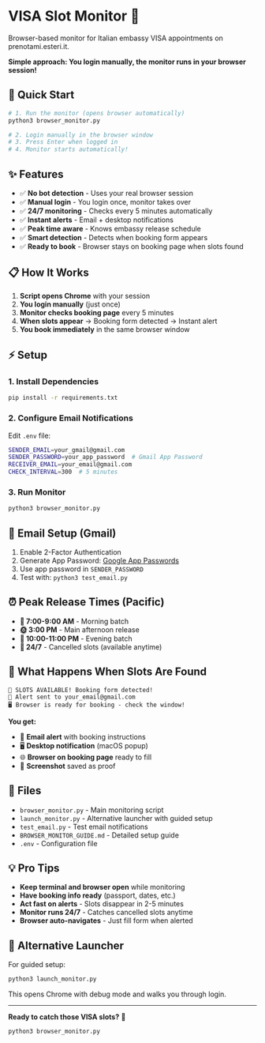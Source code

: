 # VISA Slot Monitor 🎯

Browser-based monitor for Italian embassy VISA appointments on prenotami.esteri.it.

**Simple approach: You login manually, the monitor runs in your browser session!**

## 🚀 Quick Start

```bash
# 1. Run the monitor (opens browser automatically)
python3 browser_monitor.py

# 2. Login manually in the browser window
# 3. Press Enter when logged in
# 4. Monitor starts automatically!
```

## ✨ Features

- ✅ **No bot detection** - Uses your real browser session
- ✅ **Manual login** - You login once, monitor takes over
- ✅ **24/7 monitoring** - Checks every 5 minutes automatically  
- ✅ **Instant alerts** - Email + desktop notifications
- ✅ **Peak time aware** - Knows embassy release schedule
- ✅ **Smart detection** - Detects when booking form appears
- ✅ **Ready to book** - Browser stays on booking page when slots found

## 📋 How It Works

1. **Script opens Chrome** with your session
2. **You login manually** (just once)
3. **Monitor checks booking page** every 5 minutes
4. **When slots appear** → Booking form detected → Instant alert
5. **You book immediately** in the same browser window

## ⚡ Setup

### 1. Install Dependencies
```bash
pip install -r requirements.txt
```

### 2. Configure Email Notifications
Edit `.env` file:
```bash
SENDER_EMAIL=your_gmail@gmail.com
SENDER_PASSWORD=your_app_password  # Gmail App Password
RECEIVER_EMAIL=your_email@gmail.com
CHECK_INTERVAL=300  # 5 minutes
```

### 3. Run Monitor
```bash
python3 browser_monitor.py
```

## 📧 Email Setup (Gmail)

1. Enable 2-Factor Authentication
2. Generate App Password: [Google App Passwords](https://myaccount.google.com/apppasswords)  
3. Use app password in `SENDER_PASSWORD`
4. Test with: `python3 test_email.py`

## ⏰ Peak Release Times (Pacific)

- **🌅 7:00-9:00 AM** - Morning batch
- **🌞 3:00 PM** - Main afternoon release  
- **🌙 10:00-11:00 PM** - Evening batch
- **🔄 24/7** - Cancelled slots (available anytime)

## 🎯 What Happens When Slots Are Found

```
🎉 SLOTS AVAILABLE! Booking form detected!
📧 Alert sent to your_email@gmail.com
🖥️ Browser is ready for booking - check the window!
```

**You get:**
- 📧 **Email alert** with booking instructions
- 🖥️ **Desktop notification** (macOS popup)
- 🌐 **Browser on booking page** ready to fill
- 📸 **Screenshot** saved as proof

## 🔧 Files

- `browser_monitor.py` - Main monitoring script
- `launch_monitor.py` - Alternative launcher with guided setup
- `test_email.py` - Test email notifications
- `BROWSER_MONITOR_GUIDE.md` - Detailed setup guide
- `.env` - Configuration file

## 💡 Pro Tips

- **Keep terminal and browser open** while monitoring
- **Have booking info ready** (passport, dates, etc.)
- **Act fast on alerts** - Slots disappear in 2-5 minutes
- **Monitor runs 24/7** - Catches cancelled slots anytime
- **Browser auto-navigates** - Just fill form when alerted

## 🚀 Alternative Launcher

For guided setup:
```bash
python3 launch_monitor.py
```

This opens Chrome with debug mode and walks you through login.

---

**Ready to catch those VISA slots?** 🎯

```bash
python3 browser_monitor.py
```
